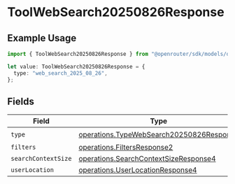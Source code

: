 # ToolWebSearch20250826Response

## Example Usage

```typescript
import { ToolWebSearch20250826Response } from "@openrouter/sdk/models/operations";

let value: ToolWebSearch20250826Response = {
  type: "web_search_2025_08_26",
};
```

## Fields

| Field                                                                                                | Type                                                                                                 | Required                                                                                             | Description                                                                                          |
| ---------------------------------------------------------------------------------------------------- | ---------------------------------------------------------------------------------------------------- | ---------------------------------------------------------------------------------------------------- | ---------------------------------------------------------------------------------------------------- |
| `type`                                                                                               | [operations.TypeWebSearch20250826Response](../../models/operations/typewebsearch20250826response.md) | :heavy_check_mark:                                                                                   | N/A                                                                                                  |
| `filters`                                                                                            | [operations.FiltersResponse2](../../models/operations/filtersresponse2.md)                           | :heavy_minus_sign:                                                                                   | N/A                                                                                                  |
| `searchContextSize`                                                                                  | [operations.SearchContextSizeResponse4](../../models/operations/searchcontextsizeresponse4.md)       | :heavy_minus_sign:                                                                                   | N/A                                                                                                  |
| `userLocation`                                                                                       | [operations.UserLocationResponse4](../../models/operations/userlocationresponse4.md)                 | :heavy_minus_sign:                                                                                   | N/A                                                                                                  |